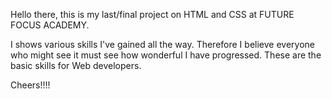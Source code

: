 Hello there, this is my last/final project on HTML and CSS at FUTURE FOCUS ACADEMY.

I shows various skills I've gained all the way. Therefore I believe everyone who might see it must see how wonderful I have progressed. These are the basic skills for Web developers.



Cheers!!!!

